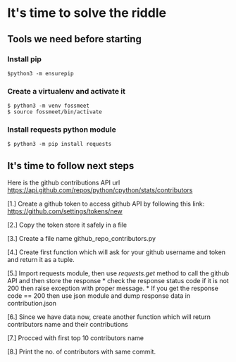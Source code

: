 # It's time to solve the riddle

## Tools we need before starting

### Install pip
```
$python3 -m ensurepip
```

### Create a virtualenv and activate it
```
$ python3 -m venv fossmeet
$ source fossmeet/bin/activate
```

### Install requests python module
```
$ python3 -m pip install requests
```

## It's time to follow next steps

Here is the github contributions API url
https://api.github.com/repos/python/cpython/stats/contributors

[1.] Create a github token to access github API by following this
     link: https://github.com/settings/tokens/new

[2.] Copy the token store it safely in a file

[3.] Create a file name github_repo_contributors.py

[4.] Create first function which will ask for your github
     username and token and return it as a tuple.

[5.] Import requests module, then use *requests.get* method to
     call the github API and then store the response
     * check the response status code if it is not 200
        then raise exception with proper message.
     * If you get the response code == 200 then use json module
       and dump response data in contribution.json

[6.] Since we have data now, create another function which will
      return contributors name and their contributions

[7.] Procced with first top 10 contributors name

[8.] Print the no. of contributors with same commit.
